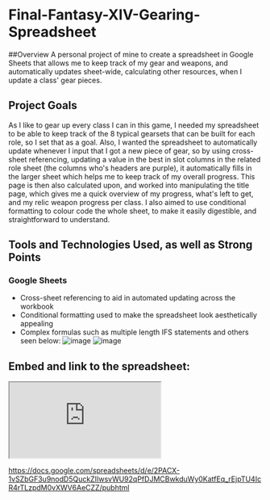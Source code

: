 # Final-Fantasy-XIV-Gearing-Spreadsheet

##Overview
A personal project of mine to create a spreadsheet in Google Sheets that allows me to keep track of my gear and weapons, and automatically updates sheet-wide, calculating other resources, when I update a class' gear pieces.

## Project Goals
As I like to gear up every class I can in this game, I needed my spreadsheet to be able to keep track of the 8 typical gearsets that can be built for each role, so I set that as a goal. Also, I wanted the spreadsheet to automatically update whenever I input that I got a new piece of gear, so by using cross-sheet referencing, updating a value in the best in slot columns in the related role sheet (the columns who's headers are purple), it automatically fills in the larger sheet which helps me to keep track of my overall progress. This page is then also calculated upon, and worked into manipulating the title page, which gives me a quick overview of my progress, what's left to get, and my relic weapon progress per class. I also aimed to use conditional formatting to colour code the whole sheet, to make it easily digestible, and straightforward to understand.

## Tools and Technologies Used, as well as Strong Points
### Google Sheets
- Cross-sheet referencing to aid in automated updating across the workbook
- Conditional formatting used to make the spreadsheet look aesthetically appealing
- Complex formulas such as multiple length IFS statements and others seen below:
![image](https://github.com/Rayan-Arshed/Final-Fantasy-XIV-Gearing-Spreadsheet/assets/95011650/daf8f5ff-0ab6-466d-bbbf-e551520392d1)
![image](https://github.com/Rayan-Arshed/Final-Fantasy-XIV-Gearing-Spreadsheet/assets/95011650/e104fd9a-d037-42df-8add-e2f37be7cf64)

## Embed and link to the spreadsheet:

<iframe src="https://docs.google.com/spreadsheets/d/e/2PACX-1vSZbGF3u9nodD5QuckZIIwsvWU92qPfDJMCBwkduWy0KatfEq_rEjpTU4IcR4rTLzpdM0vXWV6AeCZZ/pubhtml?widget=true&amp;headers=false"></iframe>

https://docs.google.com/spreadsheets/d/e/2PACX-1vSZbGF3u9nodD5QuckZIIwsvWU92qPfDJMCBwkduWy0KatfEq_rEjpTU4IcR4rTLzpdM0vXWV6AeCZZ/pubhtml
